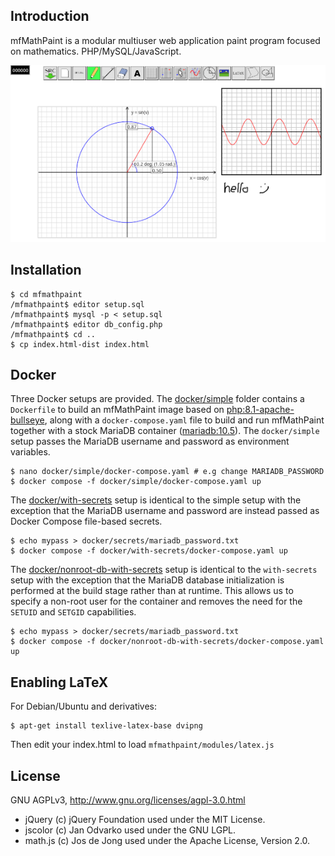 Introduction
-
mfMathPaint is a modular multiuser web application paint program focused on mathematics. PHP/MySQL/JavaScript.

![Screenshot](https://raw.githubusercontent.com/mkforsb/mfmathpaint/master/doc/screenshot.png)

Installation
-
	$ cd mfmathpaint
    /mfmathpaint$ editor setup.sql
    /mfmathpaint$ mysql -p < setup.sql
    /mfmathpaint$ editor db_config.php
    /mfmathpaint$ cd ..
	$ cp index.html-dist index.html

Docker
-
Three Docker setups are provided. The [docker/simple](https://github.com/mkforsb/mfmathpaint/tree/master/docker/simple) folder contains a `Dockerfile` to build an mfMathPaint image based on [php:8.1-apache-bullseye](https://hub.docker.com/layers/library/php/8.1-apache-bullseye/images/sha256-b1eae7da0f50e4e7e9137348a0f6e8d2229ee3722f8632edfa11dc4a9dbf58de?context=explore), along with a `docker-compose.yaml` file to build and run mfMathPaint together with a stock MariaDB container ([mariadb:10.5](https://hub.docker.com/layers/library/mariadb/10.5/images/sha256-aa1ccc18000c32d1f39ac0b055117b27bffd93e622ec961d682de40fe2a1a95f?context=explore)). The `docker/simple` setup passes the MariaDB username and password as environment variables.

    $ nano docker/simple/docker-compose.yaml # e.g change MARIADB_PASSWORD
    $ docker compose -f docker/simple/docker-compose.yaml up

The [docker/with-secrets](https://github.com/mkforsb/mfmathpaint/tree/master/docker/with-secrets) setup is identical to the simple setup with the exception that the MariaDB username and password are instead passed as Docker Compose file-based secrets.

    $ echo mypass > docker/secrets/mariadb_password.txt
    $ docker compose -f docker/with-secrets/docker-compose.yaml up

The [docker/nonroot-db-with-secrets](https://github.com/mkforsb/mfmathpaint/tree/master/docker/nonroot-db-with-secrets) setup is identical to the `with-secrets` setup with the exception that the MariaDB database initialization is performed at the build stage rather than at runtime. This allows us to specify a non-root user for the container and removes the need for the `SETUID` and `SETGID` capabilities.

    $ echo mypass > docker/secrets/mariadb_password.txt
    $ docker compose -f docker/nonroot-db-with-secrets/docker-compose.yaml up

Enabling LaTeX
-
For Debian/Ubuntu and derivatives:

    $ apt-get install texlive-latex-base dvipng

Then edit your index.html to load `mfmathpaint/modules/latex.js`

License
-
GNU AGPLv3, http://www.gnu.org/licenses/agpl-3.0.html

* jQuery (c) jQuery Foundation used under the MIT License.
* jscolor (c) Jan Odvarko used under the GNU LGPL.
* math.js (c) Jos de Jong used under the Apache License, Version 2.0.
